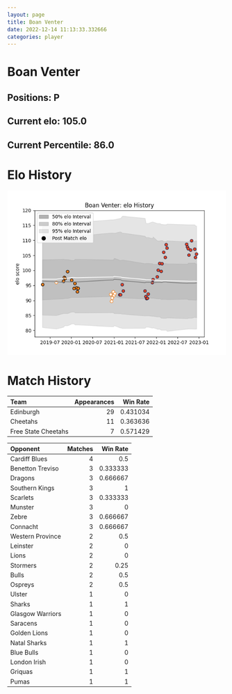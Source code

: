 ```yaml
---  
layout: page  
title: Boan Venter  
date: 2022-12-14 11:13:33.332666  
categories: player  
---
```

# Boan Venter

## Positions: P

## Current elo: 105.0

## Current Percentile: 86.0

# Elo History


![elo history](history_BoanVenter.png)
# Match History


| Team                |   Appearances |   Win Rate |
|:--------------------|--------------:|-----------:|
| Edinburgh           |            29 |   0.431034 |
| Cheetahs            |            11 |   0.363636 |
| Free State Cheetahs |             7 |   0.571429 |

| Opponent         |   Matches |   Win Rate |
|:-----------------|----------:|-----------:|
| Cardiff Blues    |         4 |   0.5      |
| Benetton Treviso |         3 |   0.333333 |
| Dragons          |         3 |   0.666667 |
| Southern Kings   |         3 |   1        |
| Scarlets         |         3 |   0.333333 |
| Munster          |         3 |   0        |
| Zebre            |         3 |   0.666667 |
| Connacht         |         3 |   0.666667 |
| Western Province |         2 |   0.5      |
| Leinster         |         2 |   0        |
| Lions            |         2 |   0        |
| Stormers         |         2 |   0.25     |
| Bulls            |         2 |   0.5      |
| Ospreys          |         2 |   0.5      |
| Ulster           |         1 |   0        |
| Sharks           |         1 |   1        |
| Glasgow Warriors |         1 |   0        |
| Saracens         |         1 |   0        |
| Golden Lions     |         1 |   0        |
| Natal Sharks     |         1 |   1        |
| Blue Bulls       |         1 |   0        |
| London Irish     |         1 |   0        |
| Griquas          |         1 |   1        |
| Pumas            |         1 |   1        |